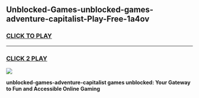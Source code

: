 
## Unblocked-Games-unblocked-games-adventure-capitalist-Play-Free-1a4ov
<h3>
<a href="https://premium76.site?title=unblocked-games-adventure-capitalist&ref=22A">CLICK TO PLAY</a></h3>
<hr>

<h3>
<a href="https://premium76.site?title=unblocked-games-adventure-capitalist&ref=22A">CLICK 2 PLAY</a>
  
</h3>

<a href="https://premium76.site?title=unblocked-games-adventure-capitalist&ref=22A"><img src="https://clearcache.store/games.png"></a>


**unblocked-games-adventure-capitalist games unblocked: Your Gateway to Fun and Accessible Online Gaming**
